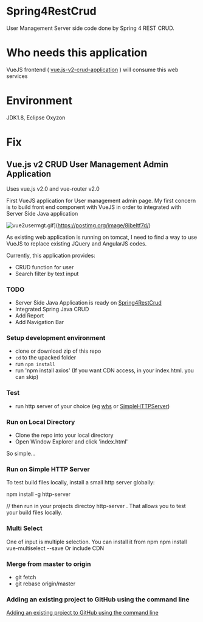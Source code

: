 # Spring4RestCrud
User Management Server side code done by Spring 4 REST CRUD.
# Who needs this application
VueJS frontend ( [vue.js-v2-crud-application](https://github.com/rojaware/vue.js-v2-crud-application) ) will consume this web services
# Environment
JDK1.8, Eclipse Oxyzon
# Fix


## Vue.js v2 CRUD User Management Admin Application

Uses vue.js v2.0 and vue-router v2.0

First VueJS application for User management admin page. My first concern is to build front end component with VueJS in order to integrated with Server Side Java application

![vue2usermgt.gif](https://s20.postimg.org/aa4dgpykd/vue2usermgt.gif)](https://postimg.org/image/8ibeltf7d/)

As existing web application is running on tomcat, I need to find a way to use VueJS to replace existing JQuery and AngularJS codes.

Currently, this application provides:

- CRUD function for user
- Search filter by text input

### TODO
- Server Side Java Application is ready on [Spring4RestCrud](https://github.com/rojaware/Spring4RestCrud)
- Integrated Spring Java CRUD
- Add Report
- Add Navigation Bar

### Setup development environment
 - clone or download zip of this repo
 - `cd` to the upacked folder
 - run `npm install`
 - run 'npm install axios' (If you want CDN access, <script src="https://unpkg.com/axios/dist/axios.min.js"></script> in your index.html. you can skip)

### Test 
 - run http server of your choice (eg [whs](https://github.com/gstack/watch-http-server) or [SimpleHTTPServer](https://docs.python.org/2/library/simplehttpserver.html))

### Run on Local Directory

* Clone the repo into your local directory
* Open Window Explorer and click 'index.html'

So simple...

### Run on Simple HTTP Server

To test build files locally, install a small http server globally:

npm install -g http-server

// then run in your projects directoy
http-server .
That allows you to test your build files locally.

### Multi Select
One of input is multiple selection. You can install it from npm 
npm install vue-multiselect --save
Or
include CDN
<script src="https://unpkg.com/vue-multiselect@2.0.0"></script>
<link rel="stylesheet" href="https://unpkg.com/vue-multiselect@2.0.0/dist/vue-multiselect.min.css">

### Merge from master to origin

* git fetch 
* git rebase origin/master

### Adding an existing project to GitHub using the command line

[Adding an existing project to GitHub using the command line](https://help.github.com/articles/adding-an-existing-project-to-github-using-the-command-line/)